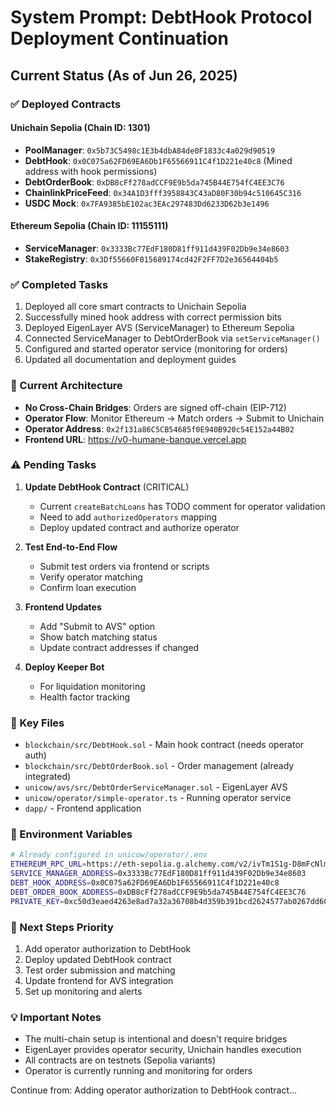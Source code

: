 # System Prompt: DebtHook Protocol Deployment Continuation

## Current Status (As of Jun 26, 2025)

### ✅ Deployed Contracts

#### Unichain Sepolia (Chain ID: 1301)
- **PoolManager**: `0x5b73C5498c1E3b4dbA84de0F1833c4a029d90519`
- **DebtHook**: `0x0C075a62FD69EA6Db1F65566911C4f1D221e40c8` (Mined address with hook permissions)
- **DebtOrderBook**: `0xDB8cFf278adCCF9E9b5da745B44E754fC4EE3C76` 
- **ChainlinkPriceFeed**: `0x34A1D3fff3958843C43aD80F30b94c510645C316`
- **USDC Mock**: `0x7FA9385bE102ac3EAc297483Dd6233D62b3e1496`

#### Ethereum Sepolia (Chain ID: 11155111)
- **ServiceManager**: `0x3333Bc77EdF180D81ff911d439F02Db9e34e8603`
- **StakeRegistry**: `0x3Df55660F015689174cd42F2FF7D2e36564404b5`

### ✅ Completed Tasks
1. Deployed all core smart contracts to Unichain Sepolia
2. Successfully mined hook address with correct permission bits
3. Deployed EigenLayer AVS (ServiceManager) to Ethereum Sepolia
4. Connected ServiceManager to DebtOrderBook via `setServiceManager()`
5. Configured and started operator service (monitoring for orders)
6. Updated all documentation and deployment guides

### 🔄 Current Architecture
- **No Cross-Chain Bridges**: Orders are signed off-chain (EIP-712)
- **Operator Flow**: Monitor Ethereum → Match orders → Submit to Unichain
- **Operator Address**: `0x2f131a86C5CB54685f0E940B920c54E152a44B02`
- **Frontend URL**: https://v0-humane-banque.vercel.app

### ⚠️ Pending Tasks

1. **Update DebtHook Contract** (CRITICAL)
   - Current `createBatchLoans` has TODO comment for operator validation
   - Need to add `authorizedOperators` mapping
   - Deploy updated contract and authorize operator

2. **Test End-to-End Flow**
   - Submit test orders via frontend or scripts
   - Verify operator matching
   - Confirm loan execution

3. **Frontend Updates**
   - Add "Submit to AVS" option
   - Show batch matching status
   - Update contract addresses if changed

4. **Deploy Keeper Bot**
   - For liquidation monitoring
   - Health factor tracking

### 📁 Key Files
- `blockchain/src/DebtHook.sol` - Main hook contract (needs operator auth)
- `blockchain/src/DebtOrderBook.sol` - Order management (already integrated)
- `unicow/avs/src/DebtOrderServiceManager.sol` - EigenLayer AVS
- `unicow/operator/simple-operator.ts` - Running operator service
- `dapp/` - Frontend application

### 🔑 Environment Variables
```bash
# Already configured in unicow/operator/.env
ETHEREUM_RPC_URL=https://eth-sepolia.g.alchemy.com/v2/ivTm1S1g-D8mFcNlmwGluBjM7-O2X1Q4
SERVICE_MANAGER_ADDRESS=0x3333Bc77EdF180D81ff911d439F02Db9e34e8603
DEBT_HOOK_ADDRESS=0x0C075a62FD69EA6Db1F65566911C4f1D221e40c8
DEBT_ORDER_BOOK_ADDRESS=0xDB8cFf278adCCF9E9b5da745B44E754fC4EE3C76
PRIVATE_KEY=0xc50d3eaed4263e8ad7a32a36708b4d359b391bcd2624577ab0267dd6055b7b92
```

### 🎯 Next Steps Priority
1. Add operator authorization to DebtHook
2. Deploy updated DebtHook contract
3. Test order submission and matching
4. Update frontend for AVS integration
5. Set up monitoring and alerts

### 💡 Important Notes
- The multi-chain setup is intentional and doesn't require bridges
- EigenLayer provides operator security, Unichain handles execution
- All contracts are on testnets (Sepolia variants)
- Operator is currently running and monitoring for orders

Continue from: Adding operator authorization to DebtHook contract...